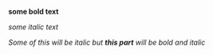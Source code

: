 **some bold text**

*some italic text*

_Some of this will be italic but **this part** will be bold and_ _italic_